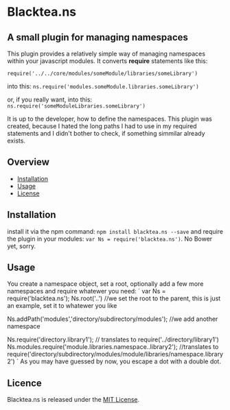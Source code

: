 # Blacktea.ns
## A small plugin for managing namespaces

This plugin provides a relatively simple way of managing namespaces within your javascript modules.
It converts **require** statements like this:

`require('../../core/modules/someModule/libraries/someLibrary')`

into this:
`ns.require('modules.someModule.libraries.someLibrary')`

or, if you really want, into this:
`ns.require('someModuleLibraries.someLibrary')`

It is up to the developer, how to define the namespaces.
This plugin was created, because I hated the long paths I had to use in my required statements and I didn't bother to check, 
if something simmilar already exists.

## Overview

* [Installation](#installation)
* [Usage](#usage)
* [License](#license)

## Installation

install it via the npm command: `npm install blacktea.ns --save` and require the plugin in your modules: `var Ns = require('blacktea.ns')`. No Bower yet, sorry.

## Usage

You create a namespace object, set a root, optionally add a few more namespaces and require whatewer you need:
`
var Ns = require('blacktea.ns');
Ns.root('..') //we set the root to the parent, this is just an example, set it to whatewer you like

Ns.addPath('modules','directory/subdirectory/modules'); //we add another namespace

Ns.require('directory.library1'); // translates to require('../directory/library1')
Ns.modules.require('module.libraries.namespace..library2'); //translates to require('directory/subdirectory/modules/module/libraries/namespace.library2')
`
As you may have guessed by now, you escape a dot with a double dot.

## Licence

Blacktea.ns is released under the [MIT License](http://www.opensource.org/licenses/MIT).